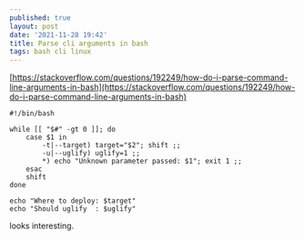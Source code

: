 ```yaml
---
published: true
layout: post
date: '2021-11-28 19:42'
title: Parse cli arguments in bash
tags: bash cli linux 
---
```

[https://stackoverflow.com/questions/192249/how-do-i-parse-command-line-arguments-in-bash](https://stackoverflow.com/questions/192249/how-do-i-parse-command-line-arguments-in-bash)  

    #!/bin/bash

    while [[ "$#" -gt 0 ]]; do
        case $1 in
            -t|--target) target="$2"; shift ;;
            -u|--uglify) uglify=1 ;;
            *) echo "Unknown parameter passed: $1"; exit 1 ;;
        esac
        shift
    done

    echo "Where to deploy: $target"
    echo "Should uglify  : $uglify"

looks interesting.
